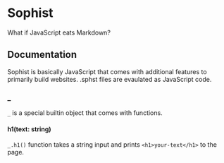 # Sophist

What if JavaScript eats Markdown?

## Documentation

Sophist is basically JavaScript that comes with additional features to primarily build websites. .sphst files are evaulated as JavaScript code.

### _

`_` is a special builtin object that comes with functions.

#### h1(text: string)

`_.h1()` function takes a string input and prints `<h1>your-text</h1>` to the page.